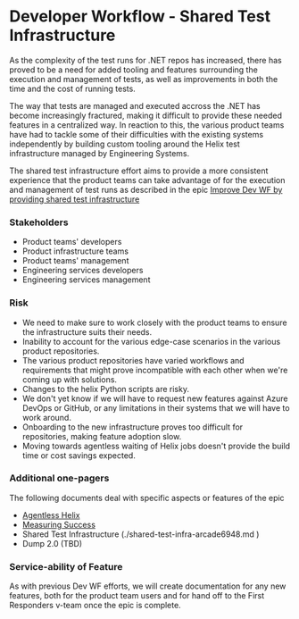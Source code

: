 # Developer Workflow - Shared Test Infrastructure

As the complexity of the test runs for .NET repos has increased, there has proved to be a need for added tooling and features
surrounding the execution and management of tests, as well as improvements in both the time and the cost of running tests.

The way that tests are managed and executed accross the .NET has become increasingly fractured, making it difficult to provide
these needed features in a centralized way. In reaction to this, the various product teams have had to tackle some of their
difficulties with the existing systems independently by building custom tooling around the Helix test infrastructure managed by
Engineering Systems.

The shared test infrastructure effort aims to provide a more consistent experience that the product teams can take advantage of for the
execution and management of test runs as described in the epic [Improve Dev WF by providing shared test
infrastructure](https://github.com/dotnet/arcade/issues/6948)

### Stakeholders

- Product teams' developers
- Product infrastructure teams
- Product teams' management
- Engineering services developers
- Engineering services management

### Risk

- We need to make sure to work closely with the product teams to ensure the infrastructure suits their needs.
- Inability to account for the various edge-case scenarios in the various product repositories.
- The various product repositories have varied workflows and requirements that might prove incompatible with each other when we're
  coming up with solutions.
- Changes to the helix Python scripts are risky.
- We don't yet know if we will have to request new features against Azure DevOps or GitHub, or any limitations in their systems
  that we will have to work around.
- Onboarding to the new infrastructure proves too difficult for repositories, making feature adoption slow.
- Moving towards agentless waiting of Helix jobs doesn't provide the build time or cost savings expected. 

### Additional one-pagers

The following documents deal with specific aspects or features of the epic

- [Agentless Helix](./agentless-helix.md)
- [Measuring Success](./Success-Measures-arcade6948.md)
- Shared Test Infrastructure (./shared-test-infra-arcade6948.md )
- Dump 2.0 (TBD) 

### Service-ability of Feature

As with previous Dev WF efforts, we will create documentation for any new features, both for the product team users and for hand
off to the First Responders v-team once the epic is complete.
